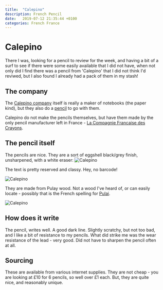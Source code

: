 ```yaml
---
title:  "Calepino"
description: French Pencil
date:   2019-07-12 21:35:44 +0100
categories: French France
---
```


# Calepino

There I was, looking for a pencil to review for the week, and having a bit of a surf
to see if there were some easily available that I did not have, when not only did I
find there was a pencil from 'Calepino' that I did not think I'd reviwed, but I
also found I already had a pack of them in my stash!

## The company

The [Calepino company](https://calepino.fr/en/) itself is really a maker of notebooks (the paper kind), but
they also do a [pencil](https://calepino.fr/en/product/black-wooden-pencil/) to go with them.

Calepino do not make the pencils themselves, but have them made by the only pencil manufacturer left in
France - [La Compagnie Francaise des Crayons](https://www.cfcrayons.fr).

## The pencil itself

The pencils are nice. They are a sort of eggshell black/grey finish, unsharpened, with a white eraser:
![Calepino]({{site.url}}/images/calepino.jpg)

The text is pretty reserved and classy. Hey, no barcode!

![Calepino]({{site.url}}/images/calepino_text.jpg)

They are made from Pulay wood. Not a wood I've heard of, or can easily locate - possibly that is the French
spelling for [Pulai](https://www.lesserknowntimberspecies.com/species/pulai).

![Calepino]({{site.url}}/images/calepino_tip.jpg)

## How does it write

The pencil, writes well. A good dark line. Slightly scratchy, but not too bad, and I like a bit of resistance
to my pencils. What did strike me was the wear resistance of the lead - very good. Did not have to sharpen the
pencil often at all.

## Sourcing

These are available from various internet supplies. They are not cheap - you are looking at £10 for 6 pencils, so
well over £1 each. But, they are quite nice, and reasonably unique.
